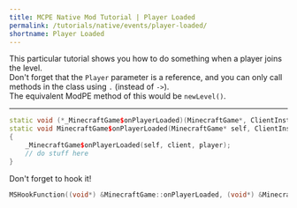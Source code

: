 ```yaml
---
title: MCPE Native Mod Tutorial | Player Loaded
permalink: /tutorials/native/events/player-loaded/
shortname: Player Loaded
---
```

This particular tutorial shows you how to do something when a player joins the level.  
Don't forget that the `Player` parameter is a reference, and you can only call methods in the class using `.` (instead of `->`).
<br>
The equivalent ModPE method of this would be `newLevel()`.

---

```cpp
static void (*_MinecraftGame$onPlayerLoaded)(MinecraftGame*, ClientInstance&, Player&);
static void MinecraftGame$onPlayerLoaded(MinecraftGame* self, ClientInstance& client, Player& player)
{
	_MinecraftGame$onPlayerLoaded(self, client, player);
	// do stuff here
}
```

Don't forget to hook it!

```cpp
MSHookFunction((void*) &MinecraftGame::onPlayerLoaded, (void*) &MinecraftGame$onPlayerLoaded, (void**) &_MinecraftGame$onPlayerLoaded);
```

